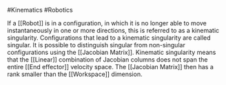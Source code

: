 #Kinematics #Robotics 

If a [[Robot]] is in a configuration, in which it is no longer able to move instantaneously in one or more directions, this is referred to as a kinematic singularity.
Configurations that lead to a kinematic singularity are called singular. It is possible to distinguish singular from non-singular configurations using the [[Jacobian Matrix]].
Kinematic singularity means that the [[Linear]] combination of Jacobian columns does not span the entire [[End effector]] velocity space. The [[Jacobian Matrix]] then has a rank smaller than the [[Workspace]] dimension.
